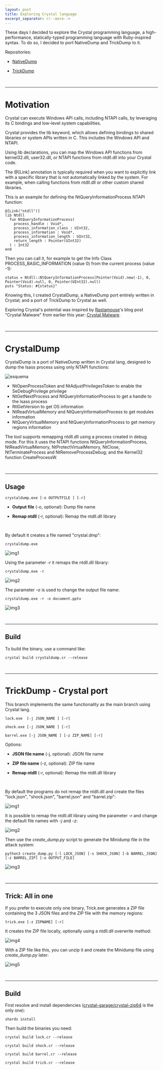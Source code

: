 ```yaml
---
layout: post
title: Exploring Crystal language
excerpt_separator: <!--more-->
---
```


These days I decided to explore the Crystal programming language, a high-performance, statically-typed programming language with Ruby-inspired syntax. To do so, I decided to port NativeDump and TrickDump to it.

<!--more-->


Repositories: 

- [NativeDump](https://github.com/ricardojoserf/NativeDump/tree/crystal-flavour)

- [TrickDump](https://github.com/ricardojoserf/TrickDump/tree/crystal-flavour)

<br>

-------------------------------------------

# Motivation

Crystal can execute Windows API calls, including NTAPI calls, by leveraging its C bindings and low-level system capabilities.

Crystal provides the lib keyword, which allows defining bindings to shared libraries or system APIs written in C. This includes the Windows API and NTAPI.

Using lib declarations, you can map the Windows API functions from kernel32.dll, user32.dll, or NTAPI functions from ntdll.dll into your Crystal code. 

The @[Link] annotation is typically required when you want to explicitly link with a specific library that is not automatically linked by the system. For example, when calling functions from ntdll.dll or other custom shared libraries.

This is an example for defining the NtQueryInformationProcess NTAPI function:

```
@[Link("ntdll")]
lib Ntdll
  fun NtQueryInformationProcess(
    process_handle : Void*,
    process_information_class : UInt32,
    process_information : Void*,
    process_information_length : UInt32,
    return_length : Pointer(UInt32)
  ) : Int32
end
```


Then you can call it, for example to get the Info Class PROCESS_BASIC_INFORMATION (value 0) from the current process (value -1): 

```
status = Ntdll::NtQueryInformationProcess(Pointer(Void).new(-1), 0, Pointer(Void).null, 0, Pointer(UInt32).null)
puts "Status: #{status}"
```

Knowing this, I created CrystalDump, a NativeDump port entirely written in Crystal; and a port of TrickDump to Crystal as well.

Exploring Crystal's potential was inspired by [Rastamouse](https://twitter.com/_rastamouse)'s blog post "Crystal Malware" from earlier this year: [Crystal Malware](https://rastamouse.me/crystal-malware/).

<br>

-------------------------------------------

# CrystalDump

CrystalDump is a port of NativeDump written in Crystal lang, designed to dump the lsass process using only NTAPI functions:

![esquema](https://raw.githubusercontent.com/ricardojoserf/ricardojoserf.github.io/refs/heads/master/images/nativedump/crystal_esquema.png)

- NtOpenProcessToken and NtAdjustPrivilegesToken to enable the SeDebugPrivilege privilege
- NtGetNextProcess and NtQueryInformationProcess to get a handle to the lsass process
- RtlGetVersion to get OS information
- NtReadVirtualMemory and NtQueryInformationProcess to get modules information
- NtQueryVirtualMemory and NtQueryInformationProcess to get memory regions information


The tool supports remapping ntdll.dll using a process created in debug mode. For this it uses the NTAPI functions NtQueryInformationProcess, NtReadVirtualMemory, NtProtectVirtualMemory, NtClose, NtTerminateProcess and NtRemoveProcessDebug; and the Kernel32 function CreateProcessW.


<br>

------------------

## Usage

```
crystaldump.exe [-o OUTPUTFILE ] [-r]
```

- **Output file** (-o, optional): Dump file name

- **Remap ntdll** (-r, optional): Remap the ntdll.dll library


<br>

By default it creates a file named "crystal.dmp":

```
crystaldump.exe
```

![img1](https://raw.githubusercontent.com/ricardojoserf/ricardojoserf.github.io/refs/heads/master/images/nativedump/crystal_1.png)


Using the parameter *-r* it remaps the ntdll.dll library:

```
crystaldump.exe -r
```

![img2](https://raw.githubusercontent.com/ricardojoserf/ricardojoserf.github.io/refs/heads/master/images/nativedump/crystal_2.png)


The parameter *-o* is used to change the output file name:

```
crystaldump.exe -r -o document.pptx
```

![img3](https://raw.githubusercontent.com/ricardojoserf/ricardojoserf.github.io/refs/heads/master/images/nativedump/crystal_3.png)

<br>

------------------

## Build

To build the binary, use a command like:

```
crystal build crystaldump.cr --release
```

<br>

-------------------------------------------


# TrickDump - Crystal port

This branch implements the same functionality as the main branch using Crystal lang.

```
lock.exe  [-j JSON_NAME ] [-r]
```
```
shock.exe [-j JSON_NAME ] [-r]
```
```
barrel.exe [-j JSON_NAME ] [-z ZIP_NAME] [-r]
```

Options:

- **JSON file name** (-j, optional): JSON file name

- **ZIP file name** (-z, optional): ZIP file name

- **Remap ntdll** (-r, optional): Remap the ntdll.dll library

<br>

By default the programs do not remap the ntdll.dll and create the files "lock.json", "shock.json",  "barrel.json" and "barrel.zip":

![img1](https://raw.githubusercontent.com/ricardojoserf/ricardojoserf.github.io/master/images/trickdump/crystal_trick1.png)


It is possible to remap the ntdll.dll library using the parameter *-r* and change the default file names with *-j* and *-z*:

![img2](https://raw.githubusercontent.com/ricardojoserf/ricardojoserf.github.io/master/images/trickdump/crystal_trick2.png)


Then use the *create_dump.py* script to generate the Minidump file in the attack system:

```
python3 create_dump.py [-l LOCK_JSON] [-s SHOCK_JSON] [-b BARREL_JSON] [-z BARREL_ZIP] [-o OUTPUT_FILE]
```

![img3](https://raw.githubusercontent.com/ricardojoserf/ricardojoserf.github.io/master/images/trickdump/crystal_trick3.png)

<br>

-------------------------

## Trick: All in one

If you prefer to execute only one binary, Trick.exe generates a ZIP file containing the 3 JSON files and the ZIP file with the memory regions:

```
trick.exe [-z ZIPNAME] [-r]
```


It creates the ZIP file locally, optionally using a ntdll.dll overwrite method:

![img4](https://raw.githubusercontent.com/ricardojoserf/ricardojoserf.github.io/master/images/trickdump/crystal_trick4.png)


With a ZIP file like this, you can unzip it and create the Minidump file using *create_dump.py* later:

![img5](https://raw.githubusercontent.com/ricardojoserf/ricardojoserf.github.io/master/images/trickdump/crystal_trick5.png)

<br>

-------------------------

## Build

First resolve and install dependencies ([crystal-garage/crystal-zip64](https://github.com/crystal-garage/crystal-zip64) is the only one):

```
shards install
```

Then build the binaries you need:

```
crystal build lock.cr --release
```
```
crystal build shock.cr --release
```
```
crystal build barrel.cr --release
```
```
crystal build trick.cr --release
```

<br>